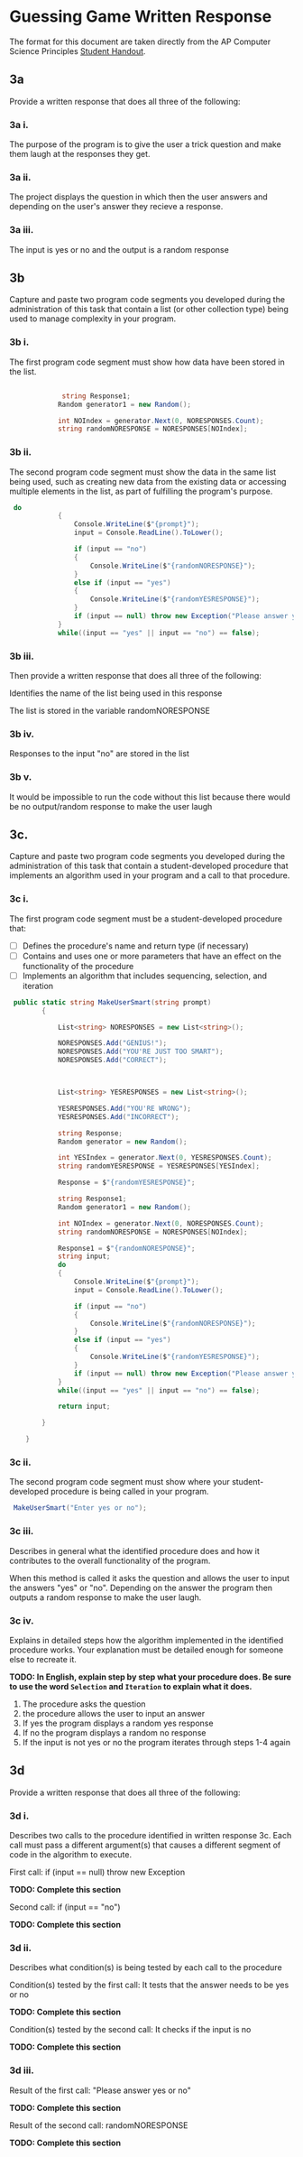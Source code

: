 # Guessing Game Written Response

The format for this document are taken directly from the AP Computer Science
Principles [Student Handout](../support/ap-csp-student-task-directions.pdf).

## 3a

Provide a written response that does all three of the following:

### 3a i.

The purpose of the program is to give the user a trick question and make them laugh at the responses they get.


### 3a ii.

The project displays the question in which then the user answers and depending on the user's answer they recieve a response.



### 3a iii.

The input is yes or no and the output is a random response

## 3b

Capture and paste two program code segments you developed during the
administration of this task that contain a list (or other collection type) being
used to manage complexity in your program.

### 3b i.

The first program code segment must show how data have been stored in the list.

```csharp

             string Response1;
            Random generator1 = new Random();

            int NOIndex = generator.Next(0, NORESPONSES.Count);
            string randomNORESPONSE = NORESPONSES[NOIndex];
```

### 3b ii.

The second program code segment must show the data in the same list being used,
such as creating new data from the existing data or accessing multiple elements
in the list, as part of fulfilling the program's purpose.

```csharp
 do
            {
                Console.WriteLine($"{prompt}");
                input = Console.ReadLine().ToLower();

                if (input == "no")
                {
                    Console.WriteLine($"{randomNORESPONSE}");
                }
                else if (input == "yes")
                {
                    Console.WriteLine($"{randomYESRESPONSE}");
                }
                if (input == null) throw new Exception("Please answer yes or no");
            }
            while((input == "yes" || input == "no") == false);
```

### 3b iii.

Then provide a written response that does all three of the following:

Identifies the name of the list being used in this response

The list is stored in the variable randomNORESPONSE

### 3b iv.


Responses to the input "no" are stored in the list

### 3b v.

It would be impossible to run the code without this list because there would be no output/random response to make the user laugh

## 3c.

Capture and paste two program code segments you developed during the
administration of this task that contain a student-developed procedure that
implements an algorithm used in your program and a call to that procedure.

### 3c i.

The first program code segment must be a student-developed procedure that:

- [ ] Defines the procedure's name and return type (if necessary)
- [ ] Contains and uses one or more parameters that have an effect on the functionality of the procedure
- [ ] Implements an algorithm that includes sequencing, selection, and iteration

```csharp
 public static string MakeUserSmart(string prompt)
        {

            List<string> NORESPONSES = new List<string>();

            NORESPONSES.Add("GENIUS!");
            NORESPONSES.Add("YOU'RE JUST TOO SMART");
            NORESPONSES.Add("CORRECT");



            List<string> YESRESPONSES = new List<string>();

            YESRESPONSES.Add("YOU'RE WRONG");
            YESRESPONSES.Add("INCORRECT");

            string Response;
            Random generator = new Random();

            int YESIndex = generator.Next(0, YESRESPONSES.Count);
            string randomYESRESPONSE = YESRESPONSES[YESIndex];

            Response = $"{randomYESRESPONSE}";

            string Response1;
            Random generator1 = new Random();

            int NOIndex = generator.Next(0, NORESPONSES.Count);
            string randomNORESPONSE = NORESPONSES[NOIndex];

            Response1 = $"{randomNORESPONSE}";
            string input;
            do
            {
                Console.WriteLine($"{prompt}");
                input = Console.ReadLine().ToLower();

                if (input == "no")
                {
                    Console.WriteLine($"{randomNORESPONSE}");
                }
                else if (input == "yes")
                {
                    Console.WriteLine($"{randomYESRESPONSE}");
                }
                if (input == null) throw new Exception("Please answer yes or no");
            }
            while((input == "yes" || input == "no") == false);

            return input;

        }

    }
```

### 3c ii.

The second program code segment must show where your student-developed procedure is being called in your program.

```csharp
 MakeUserSmart("Enter yes or no");
```

### 3c iii.

Describes in general what the identified procedure does and how it contributes to the overall functionality of the program.

When this method is called it asks the question and allows the user to input the answers "yes" or "no". Depending on the answer the program then outputs a random response to make the user laugh.

### 3c iv.

Explains in detailed steps how the algorithm implemented in the identified procedure works. Your explanation must be detailed enough for someone else to recreate it.

**TODO: In English, explain step by step what your procedure does. Be sure to use the word `Selection` and `Iteration` to explain what it does.**

1. The procedure asks the question
2. the procedure allows the user to input an answer
3. If yes the program displays a random yes response
4. If no the program displays a random no response
5. If the input is not yes or no the program iterates through steps 1-4 again


## 3d

Provide a written response that does all three of the following:

### 3d i.

Describes two calls to the procedure identified in written response 3c. Each call must pass a different argument(s) that causes a different segment of code in the algorithm to execute.

First call:
if (input == null) throw new Exception

**TODO: Complete this section**

Second call: if (input == "no")

**TODO: Complete this section**

### 3d ii.

Describes what condition(s) is being tested by each call to the procedure

Condition(s) tested by the first call: It tests that the answer needs to be yes or no
 
**TODO: Complete this section**

Condition(s) tested by the second call: It checks if the input is no

**TODO: Complete this section**

### 3d iii.

Result of the first call: "Please answer yes or no"

**TODO: Complete this section**

Result of the second call: randomNORESPONSE

**TODO: Complete this section**